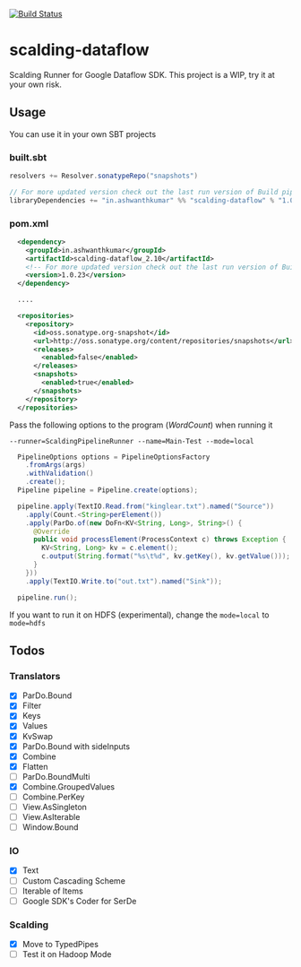[![Build Status](https://snap-ci.com/ashwanthkumar/scalding-dataflow/branch/master/build_image)](https://snap-ci.com/ashwanthkumar/scalding-dataflow/branch/master)

# scalding-dataflow
Scalding Runner for Google Dataflow SDK. This project is a WIP, try it at your own risk.

## Usage

You can use it in your own SBT projects
### built.sbt
```sbt
resolvers += Resolver.sonatypeRepo("snapshots")

// For more updated version check out the last run version of Build pipeline
libraryDependencies += "in.ashwanthkumar" %% "scalding-dataflow" % "1.0.23-SNAPSHOT"
```

### pom.xml
```xml
  <dependency>
    <groupId>in.ashwanthkumar</groupId>
    <artifactId>scalding-dataflow_2.10</artifactId>
    <!-- For more updated version check out the last run version of Build pipeline -->
    <version>1.0.23</version>
  </dependency>

  ....

  <repositories>
    <repository>
      <id>oss.sonatype.org-snapshot</id>
      <url>http://oss.sonatype.org/content/repositories/snapshots</url>
      <releases>
        <enabled>false</enabled>
      </releases>
      <snapshots>
        <enabled>true</enabled>
      </snapshots>
    </repository>
  </repositories>
```

Pass the following options to the program (_WordCount_) when running it

`--runner=ScaldingPipelineRunner --name=Main-Test --mode=local`

```java
  PipelineOptions options = PipelineOptionsFactory
    .fromArgs(args)
    .withValidation()
    .create();
  Pipeline pipeline = Pipeline.create(options);

  pipeline.apply(TextIO.Read.from("kinglear.txt").named("Source"))
    .apply(Count.<String>perElement())
    .apply(ParDo.of(new DoFn<KV<String, Long>, String>() {
      @Override
      public void processElement(ProcessContext c) throws Exception {
        KV<String, Long> kv = c.element();
        c.output(String.format("%s\t%d", kv.getKey(), kv.getValue()));
      }
    }))
    .apply(TextIO.Write.to("out.txt").named("Sink"));

  pipeline.run();
```

If you want to run it on HDFS (experimental), change the `mode=local` to `mode=hdfs`

## Todos
### Translators
- [x] ParDo.Bound
- [x] Filter
- [x] Keys
- [x] Values
- [x] KvSwap
- [x] ParDo.Bound with sideInputs
- [x] Combine
- [x] Flatten
- [ ] ParDo.BoundMulti
- [x] Combine.GroupedValues
- [ ] Combine.PerKey
- [ ] View.AsSingleton
- [ ] View.AsIterable
- [ ] Window.Bound

### IO
- [x] Text
- [ ] Custom Cascading Scheme
- [ ] Iterable of Items
- [ ] Google SDK's Coder for SerDe

### Scalding
- [x] Move to TypedPipes
- [ ] Test it on Hadoop Mode

